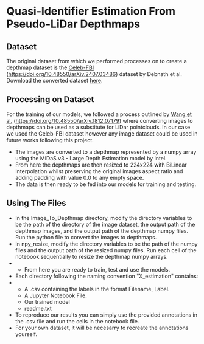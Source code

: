 # Quasi-Identifier Estimation From Pseudo-LiDar Depthmaps

## Dataset
The original dataset from which we performed processes on to create a depthmap dataset is the [Celeb-FBI](https://doi.org/10.48550/arXiv.2407.03486) (https://doi.org/10.48550/arXiv.2407.03486) dataset by Debnath et al.
Download the converted dataset [here](https://drive.google.com/drive/folders/1OV2eXoJyIKrUvjUMZRblmiXHIOCtFYyD?usp=sharing).

## Processing on Dataset
For the training of our models, we followed a process outlined by [Wang et al.](https://doi.org/10.48550/arXiv.1812.07179) (https://doi.org/10.48550/arXiv.1812.07179) where converting images to depthmaps can be used as a substitute for LiDar pointclouds.
In our case we used the Celeb-FBI dataset however any image dataset could be used in future works following this project.
- The images are converted to a depthmap represented by a numpy array using the MiDaS v3 - Large Depth Estimation model by Intel.
- From here the depthmaps are then resized to 224x224 with BiLinear Interpolation whilst preserving the original images aspect ratio and adding padding with value 0.0 to any empty space.
- The data is then ready to be fed into our models for training and testing.

## Using The Files
- In the Image_To_Depthmap directory, modify the directory variables to be the path of the directory of the image dataset, the output path of the depthmap images, and the output path of the depthmap numpy files. Run the python file to convert the images to depthmaps.
- In npy_resize, modify the directory variables to be the path of the numpy files and the output path of the resized numpy files. Run each cell of the notebook sequentially to resize the depthmap numpy arrays.
- - From here you are ready to train, test and use the models.
- Each directory following the naming convention "X_estimation" contains:
- - A .csv containing the labels in the format Filename, Label.
  - A Jupyter Notebook File.
  - Our trained model
  - readme.txt
- To reproduce our results you can simply use the provided annotations in the .csv file and run the cells in the notebook file.
- For your own dataset, it will be necesarry to recreate the annotations yourself.

